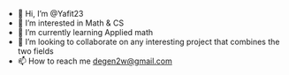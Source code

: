 - 👋 Hi, I’m @Yafit23
- 👀 I’m interested in Math & CS
- 🌱 I’m currently learning Applied math
- 💞️ I’m looking to collaborate on any interesting project that combines the two fields 
- 📫 How to reach me degen2w@gmail.com

<!---
Yafit23/Yafit23 is a ✨ special ✨ repository because its `README.md` (this file) appears on your GitHub profile.
You can click the Preview link to take a look at your changes.
--->
